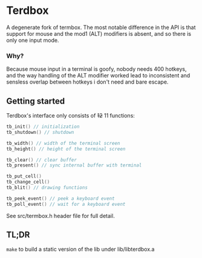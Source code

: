 # Terdbox

A degenerate fork of termbox. The most notable difference in the API is that 
support for mouse and the mod1 (ALT) modifiers is absent, and so there is only 
one input mode.

### Why? 

Because mouse input in a terminal is goofy, nobody needs 400 hotkeys, and
the way handling of the ALT modifier worked lead to inconsistent and sensless
overlap between hotkeys i don't need and bare escape.

## Getting started
Terdbox's interface only consists of ~~12~~ 11 functions:
```c
tb_init() // initialization
tb_shutdown() // shutdown

tb_width() // width of the terminal screen
tb_height() // height of the terminal screen

tb_clear() // clear buffer
tb_present() // sync internal buffer with terminal

tb_put_cell()
tb_change_cell()
tb_blit() // drawing functions

tb_peek_event() // peek a keyboard event
tb_poll_event() // wait for a keyboard event
```
See src/termbox.h header file for full detail.

## TL;DR
`make` to build a static version of the lib under lib/libterdbox.a
